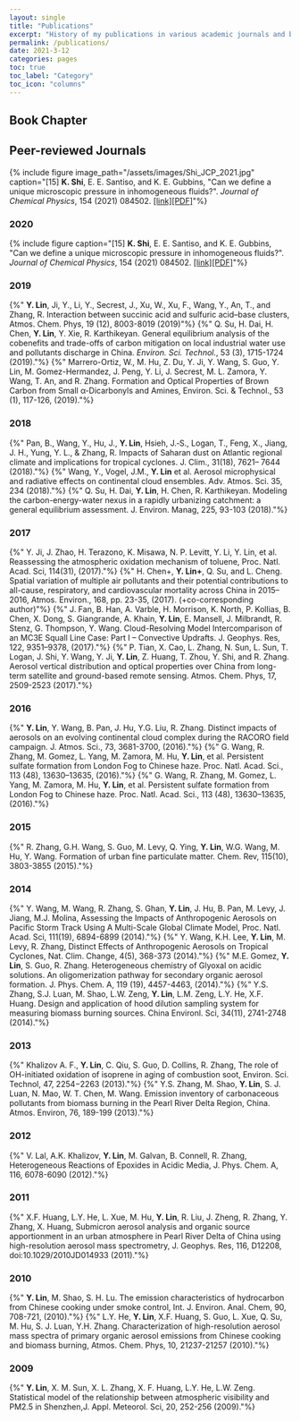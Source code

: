 ```yaml
---
layout: single
title: "Publications"
excerpt: "History of my publications in various academic journals and books."
permalink: /publications/
date: 2021-3-12
categories: pages
toc: true
toc_label: "Category"
toc_icon: "columns"
---
```

## Book Chapter



## Peer-reviewed Journals
{% include figure image_path="/assets/images/Shi_JCP_2021.jpg" caption="[15] **K. Shi**, E. E. Santiso, and K. E. Gubbins, \"Can we define a unique microscopic pressure in inhomogeneous fluids?\". *Journal of Chemical Physics*, 154 (2021) 084502. [[link]](https://aip.scitation.org/doi/10.1063/5.0044487)[[PDF]](http://kaihangshi.github.io/assets/docs/paper/Shi_JCP_2021.pdf)"%}

### 2020
{% include figure caption="[15] **K. Shi**, E. E. Santiso, and K. E. Gubbins, \"Can we define a unique microscopic pressure in inhomogeneous fluids?\". *Journal of Chemical Physics*, 154 (2021) 084502. [[link]](https://aip.scitation.org/doi/10.1063/5.0044487)[[PDF]](http://kaihangshi.github.io/assets/docs/paper/Shi_JCP_2021.pdf)"%}

### 2019
{%" **Y. Lin**, Ji, Y., Li, Y., Secrest, J., Xu, W., Xu, F., Wang, Y., An, T., and Zhang, R. Interaction between succinic acid and sulfuric acid–base clusters, Atmos. Chem. Phys, 19 (12), 8003-8019 (2019)"%}
{%" Q. Su, H. Dai, H. Chen, **Y. Lin**, Y. Xie, R. Karthikeyan. General equilibrium analysis of the cobenefits and trade-offs of carbon mitigation on local industrial water use and pollutants discharge in China. *Environ. Sci. Technol.*, 53 (3), 1715-1724 (2019)."%}
{%" Marrero-Ortiz, W., M. Hu, Z. Du, Y. Ji, Y. Wang, S. Guo, Y. Lin, M. Gomez-Hermandez, J. Peng, Y. Li, J. Secrest, M. L. Zamora, Y. Wang, T. An, and R. Zhang. Formation and Optical Properties of Brown Carbon from Small α-Dicarbonyls and Amines, Environ. Sci. & Technol., 53 (1), 117-126, (2019)."%}
### 2018
{%" Pan, B., Wang, Y., Hu, J., **Y. Lin**, Hsieh, J.‐S., Logan, T., Feng, X., Jiang, J. H., Yung, Y. L., & Zhang, R. Impacts of Saharan dust on Atlantic regional climate and implications for tropical cyclones. J. Clim., 31(18), 7621– 7644 (2018)."%}
{%" Wang, Y., Vogel, J.M., **Y. Lin** et al. Aerosol microphysical and radiative effects on continental cloud ensembles. Adv. Atmos. Sci. 35, 234 (2018)."%}
{%" Q. Su, H. Dai, **Y. Lin**, H. Chen, R. Karthikeyan. Modeling the carbon-energy-water nexus in a rapidly urbanizing catchment: a general equilibrium assessment. J. Environ. Manag, 225, 93-103 (2018)."%}
### 2017
{%" Y. Ji, J. Zhao, H. Terazono, K. Misawa, N. P. Levitt, Y. Li, Y. Lin, et al. Reassessing the atmospheric oxidation mechanism of toluene, Proc. Natl. Acad. Sci, 114(31), (2017)."%}
{%" H. Chen+, **Y. Lin+**, Q. Su, and L. Cheng. Spatial variation of multiple air pollutants and their potential contributions to all-cause, respiratory, and cardiovascular mortality across China in 2015–2016, Atmos. Environ., 168, pp. 23-35, (2017). (+co-corresponding author)"%}
{%" J. Fan, B. Han, A. Varble, H. Morrison, K. North, P. Kollias, B. Chen, X. Dong, S. Giangrande, A. Khain, **Y. Lin**, E. Mansell, J. Milbrandt, R. Stenz, G. Thompson, Y. Wang. Cloud-Resolving Model Intercomparison of an MC3E Squall Line Case: Part I – Convective Updrafts. J. Geophys. Res, 122, 9351–9378, (2017)."%}
{%" P. Tian, X. Cao, L. Zhang, N. Sun, L. Sun, T. Logan, J. Shi, Y. Wang, Y. Ji, **Y. Lin**, Z. Huang, T. Zhou, Y. Shi, and R. Zhang. Aerosol vertical distribution and optical properties over China from long-term satellite and ground-based remote sensing. Atmos. Chem. Phys, 17, 2509-2523 (2017)."%}
### 2016
{%" **Y. Lin**, Y. Wang, B. Pan, J. Hu, Y.G. Liu, R. Zhang. Distinct impacts of aerosols on an evolving continental cloud complex during the RACORO field campaign. J. Atmos. Sci., 73, 3681-3700, (2016)."%} 
{%" G. Wang, R. Zhang, M. Gomez, L. Yang, M. Zamora, M. Hu, **Y. Lin**, et al. Persistent sulfate formation from London Fog to Chinese haze. Proc. Natl. Acad. Sci., 113 (48), 13630–13635, (2016)."%}
{%" G. Wang, R. Zhang, M. Gomez, L. Yang, M. Zamora, M. Hu, **Y. Lin**, et al. Persistent sulfate formation from London Fog to Chinese haze. Proc. Natl. Acad. Sci., 113 (48), 13630–13635, (2016)."%}
### 2015
{%" R. Zhang, G.H. Wang, S. Guo, M. Levy, Q. Ying, **Y. Lin**, W.G. Wang, M. Hu, Y. Wang. Formation of urban fine particulate matter. Chem. Rev, 115(10), 3803-3855 (2015)."%}
### 2014
{%" Y. Wang, M. Wang, R. Zhang, S. Ghan, **Y. Lin**, J. Hu, B. Pan, M. Levy, J. Jiang, M.J. Molina, Assessing the Impacts of Anthropogenic Aerosols on Pacific Storm Track Using A Multi-Scale Global Climate Model, Proc. Natl. Acad. Sci, 111(19), 6894-6899 (2014)."%}
{%" Y. Wang, K.H. Lee, **Y. Lin**, M. Levy, R. Zhang, Distinct Effects of Anthropogenic Aerosols on Tropical Cyclones, Nat. Clim. Change, 4(5), 368-373 (2014)."%} 
{%" M.E. Gomez, **Y. Lin**, S. Guo, R. Zhang. Heterogeneous chemistry of Glyoxal on acidic solutions. An oligomerization pathway for secondary organic aerosol formation. J. Phys. Chem. A, 119 (19), 4457-4463, (2014)."%}
{%" Y.S. Zhang, S.J. Luan, M. Shao, L.W. Zeng, **Y. Lin**, L.M. Zeng, L.Y. He, X.F. Huang. Design and application of hood dilution sampling system for measuring biomass burning sources. China Environl. Sci, 34(11), 2741-2748 (2014)."%}
### 2013
{%" Khalizov A. F., **Y. Lin**, C. Qiu, S. Guo, D. Collins, R. Zhang, The role of OH-initiated oxidation of isoprene in aging of combustion soot, Environ. Sci. Technol, 47, 2254−2263 (2013)."%} 
{%" Y.S. Zhang, M. Shao, **Y. Lin**, S. J. Luan, N. Mao, W. T. Chen, M. Wang. Emission inventory of carbonaceous pollutants from biomass burning in the Pearl River Delta Region, China. Atmos. Environ, 76, 189-199 (2013)."%} 
### 2012
{%" V. Lal, A.K. Khalizov, **Y. Lin**, M. Galvan, B. Connell, R. Zhang, Heterogeneous Reactions of Epoxides in Acidic Media, J. Phys. Chem. A, 116, 6078-6090 (2012)."%} 
### 2011
{%" X.F. Huang, L.Y. He, L. Xue, M. Hu, **Y. Lin**, R. Liu, J. Zheng, R. Zhang, Y. Zhang, X. Huang, Submicron aerosol analysis and organic source apportionment in an urban atmosphere in Pearl River Delta of China using high-resolution aerosol mass spectrometry, J. Geophys. Res, 116, D12208, doi:10.1029/2010JD014933 (2011)."%}
### 2010
{%" **Y. Lin**, M. Shao, S. H. Lu. The emission characteristics of hydrocarbon from Chinese cooking under smoke control, Int. J. Environ. Anal. Chem, 90, 708-721, (2010)."%} 
{%" L.Y. He, **Y. Lin**, X.F. Huang, S. Guo, L. Xue, Q. Su, M. Hu, S. J. Luan, Y.H. Zhang. Characterization of high-resolution aerosol mass spectra of primary organic aerosol emissions from Chinese cooking and biomass burning, Atmos. Chem. Phys, 10, 21237-21257 (2010)."%}
### 2009
{%" **Y. Lin**, X. M. Sun, X. L. Zhang, X. F. Huang, L.Y. He, L.W. Zeng. Statistical model of the relationship between atmospheric visibility and PM2.5 in Shenzhen,J. Appl. Meteorol. Sci, 20, 252-256 (2009)."%}



